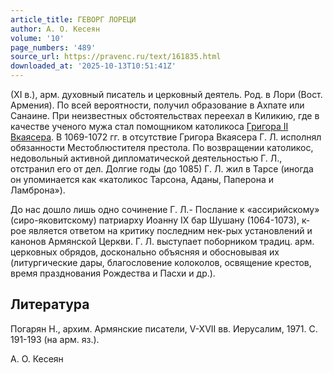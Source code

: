 ```yaml
---
article_title: ГЕВОРГ ЛОРЕЦИ
author: А. О. Кесеян
volume: '10'
page_numbers: '489'
source_url: https://pravenc.ru/text/161835.html
downloaded_at: '2025-10-13T10:51:41Z'
---
```


(XI в.), арм. духовный писатель и церковный деятель. Род. в Лори (Вост. Армения). По всей вероятности, получил образование в Ахпате или Санаине. При неизвестных обстоятельствах переехал в Киликию, где в качестве ученого мужа стал помощником католикоса [Григора II Вкаясера](<https://pravenc.ru/text/Григора II Вкаясера.html>). В 1069-1072 гг. в отсутствие Григора Вкаясера Г. Л. исполнял обязанности Местоблюстителя престола. По возвращении католикос, недовольный активной дипломатической деятельностью Г. Л., отстранил его от дел. Долгие годы (до 1085) Г. Л. жил в Тарсе (иногда он упоминается как «католикос Тарсона, Аданы, Паперона и Ламброна»).

До нас дошло лишь одно сочинение Г. Л.- Послание к «ассирийскому» (сиро-яковитскому) патриарху Иоанну IX бар Шушану (1064-1073), к-рое является ответом на критику последним нек-рых установлений и канонов Армянской Церкви. Г. Л. выступает поборником традиц. арм. церковных обрядов, досконально объясняя и обосновывая их (литургические дары, благословение колоколов, освящение крестов, время празднования Рождества и Пасхи и др.).

## Литература

Погарян Н., архим. Армянские писатели, V-XVII вв. Иерусалим, 1971. С. 191-193 (на арм. яз.).

А. О. Кесеян
